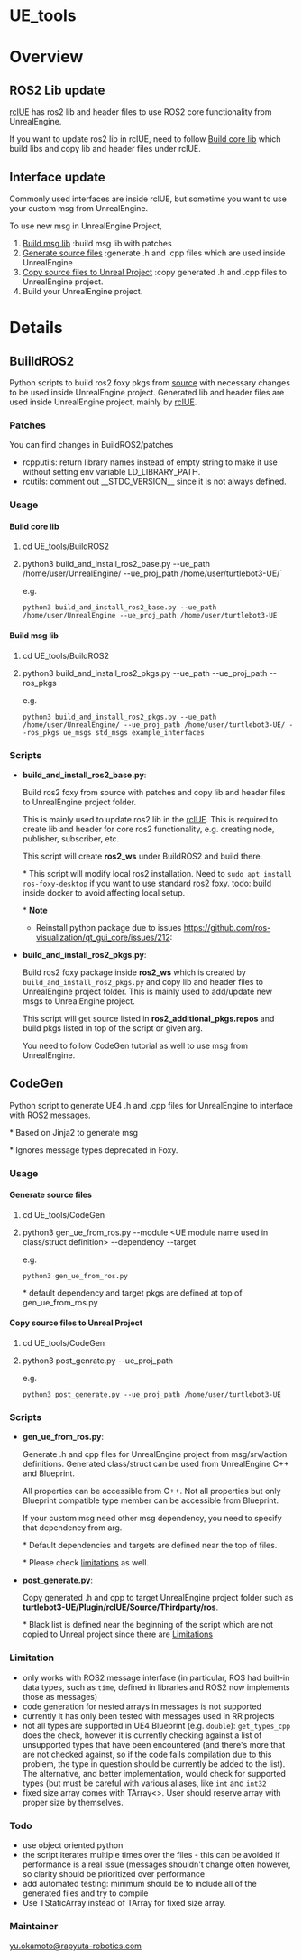 UE_tools
==========

# Overview

## ROS2 Lib update

[rclUE](https://github.com/rapyuta-robotics/rclUE) has ros2 lib and header files to use ROS2 core 
    functionality from UnrealEngine. 
    
If you want to update ros2 lib in rclUE, need to follow [Build core lib](#build-core-lib) which build libs and copy lib and header files under rclUE.

## Interface update

Commonly used interfaces are inside rclUE, but sometime you want to use your custom msg from UnrealEngine.

To use new msg in UnrealEngine Project,

1. [Build msg lib](#build-msg-lib) :build msg lib with patches
2. [Generate source files](#generate-source-files) :generate .h and .cpp files which are used inside UnrealEngine
3. [Copy source files to Unreal Project](#copy-source-files-to-unreal-project) :copy generated .h and .cpp files to UnrealEngine project.
4. Build your UnrealEngine project.
 

# Details

## BuiildROS2
Python scripts to build ros2 foxy pkgs from [source](https://docs.ros.org/en/foxy/Installation/Ubuntu-Development-Setup.html) with necessary changes to be used inside UnrealEngine project. Generated lib and header files are used inside UnrealEngine project, mainly by [rclUE](https://github.com/rapyuta-robotics/rclUE).

### Patches
You can find changes in BuildROS2/patches
- rcpputils: return library names instead of empty string to make it use without setting env variable LD_LIBRARY_PATH.
- rcutils: comment out \_\_STDC_VERSION\_\_ since it is not always defined.

### Usage
#### Build core lib

1. cd UE_tools/BuildROS2 
2. python3 build_and_install_ros2_base.py --ue_path /home/user/UnrealEngine/ --ue_proj_path /home/user/turtlebot3-UE/`

    e.g. 

    `python3 build_and_install_ros2_base.py --ue_path /home/user/UnrealEngine --ue_proj_path /home/user/turtlebot3-UE`

#### Build msg lib
    
1. cd UE_tools/BuildROS2
2. python3 build_and_install_ros2_pkgs.py --ue_path <path to UnrealEngine> --ue_proj_path <path to UnrealEngine project>  --ros_pkgs <target pkgs>

    e.g. 

    `python3 build_and_install_ros2_pkgs.py --ue_path /home/user/UnrealEngine/ --ue_proj_path /home/user/turtlebot3-UE/ --ros_pkgs ue_msgs std_msgs example_interfaces`

### Scripts
- **build_and_install_ros2_base.py**: 
    
    Build ros2 foxy from source with patches and copy lib and header files to UnrealEngine project folder. 
    
    This is mainly used to update ros2 lib in the [rclUE](https://github.com/rapyuta-robotics/rclUE). This is required to create lib and header for core ros2 functionality, e.g. creating node, publisher, subscriber, etc.


    This script will create **ros2_ws** under BuildROS2 and build there.
    
    \* This script will modify local ros2 installation. Need to `sudo apt install ros-foxy-desktop` if you want to use standard ros2 foxy. todo: build inside docker to avoid affecting local setup.
    

    \* **Note**
    
    - Reinstall python package due to issues https://github.com/ros-visualization/qt_gui_core/issues/212:


- **build_and_install_ros2_pkgs.py**: 
    
    Build ros2 foxy package inside **ros2_ws** which is created by `build_and_install_ros2_pkgs.py` and copy lib and header files to UnrealEngine project folder. This is mainly used to add/update new msgs to UnrealEngine project.

    This script will get source listed in **ros2_additional_pkgs.repos** and build pkgs listed in top of the script or given arg.

    You need to follow CodeGen tutorial as well to use msg from UnrealEngine.

## CodeGen
Python script to generate UE4 .h and .cpp files for UnrealEngine to interface with ROS2 messages.

\* Based on Jinja2 to generate msg

\* Ignores message types deprecated in Foxy.

### Usage

#### Generate source files
1. cd UE_tools/CodeGen
2. python3 gen_ue_from_ros.py --module <UE module name used in class/struct definition> --dependency <path to ros2 dependency pkgs> --target <names of target pkgs>

    e.g.

    `python3 gen_ue_from_ros.py`

    \* default dependency and target pkgs are defined at top of gen_ue_from_ros.py

#### Copy source files to Unreal Project
1. cd UE_tools/CodeGen
2. python3 post_genrate.py --ue_proj_path <path to UnrealEngine project> 

    e.g.

    `python3 post_generate.py --ue_proj_path /home/user/turtlebot3-UE`



### Scripts
- **gen_ue_from_ros.py**: 

    Generate .h and cpp files for UnrealEngine project from msg/srv/action definitions. Generated class/struct can be used from UnrealEngine C++ and Blueprint. 
    
    All properties can be accessible from C++. Not all properties but only Blueprint compatible type member can be accessible from Blueprint.

    If your custom msg need other msg dependency, you need to specify that dependency from arg.

    \* Default dependencies and targets are defined near the top of files.


    \* Please check [limitations](#limitation) as well.

- **post_generate.py**: 

    Copy generated .h and cpp to target UnrealEngine project folder such as **turtlebot3-UE/Plugin/rclUE/Source/Thirdparty/ros**. 

    \* Black list is defined near the beginning of the script which are not copied to Unreal project since there are [Limitations](#limitation)

### Limitation
- only works with ROS2 message interface (in particular, ROS had built-in data types, such as `time`, defined in libraries and ROS2 now implements those as messages)
- code generation for nested arrays in messages is not supported
- currently it has only been tested with messages used in RR projects
- not all types are supported in UE4 Blueprint (e.g. `double`): `get_types_cpp` does the check, however it is currently checking against a list of unsupported types that have been encountered (and there's more that are not checked against, so if the code fails compilation due to this problem, the type in question should be currently be added to the list). The alternative, and better implementation, would check for supported types (but must be careful with various aliases, like `int` and `int32`
- fixed size array comes with TArray<>. User should reserve array with proper size by themselves.

### Todo
- use object oriented python
- the script iterates multiple times over the files - this can be avoided if performance is a real issue (messages shouldn't change often however, so clarity should be prioritized over performance
- add automated testing: minimum should be to include all of the generated files and try to compile
- Use TStaticArray instead of TArray for fixed size array.

### Maintainer
yu.okamoto@rapyuta-robotics.com
